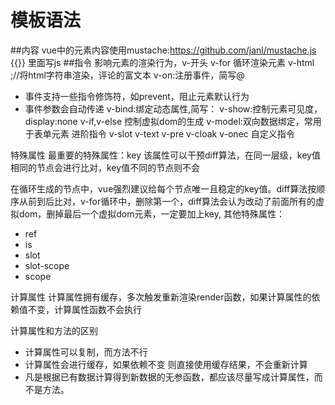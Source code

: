 # 模板语法
##内容
vue中的元素内容使用mustache:https://github.com/janl/mustache.js
{{}} 里面写js
##指令
影响元素的渲染行为，v-开头
v-for 循环渲染元素
v-html ;//将html字符串渲染，评论的富文本
v-on:注册事件，简写@
+ 事件支持一些指令修饰符，如prevent，阻止元素默认行为
+ 事件参数会自动传递
v-bind:绑定动态属性,简写：
v-show:控制元素可见度，display:none
v-if,v-else 控制虚拟dom的生成
v-model:双向数据绑定，常用于表单元素
进阶指令
v-slot
v-text
v-pre
v-cloak
v-onec
自定义指令

特殊属性
最重要的特殊属性：key
该属性可以干预diff算法，在同一层级，key值相同的节点会进行比对，key值不同的节点则不会

在循环生成的节点中，vue强烈建议给每个节点唯一且稳定的key值。diff算法按顺序从前到后比对，v-for循环中，删除第一个，diff算法会认为改动了前面所有的虚拟dom，删掉最后一个虚拟dom元素，一定要加上key,
其他特殊属性：
+   ref
+   is
+   slot
+   slot-scope
+   scope

计算属性
计算属性拥有缓存，多次触发重新渲染render函数，如果计算属性的依赖值不变，计算属性函数不会执行

计算属性和方法的区别
+   计算属性可以复制，而方法不行
+   计算属性会进行缓存，如果依赖不变 则直接使用缓存结果，不会重新计算
+   凡是根据已有数据计算得到新数据的无参函数，都应该尽量写成计算属性，而不是方法。